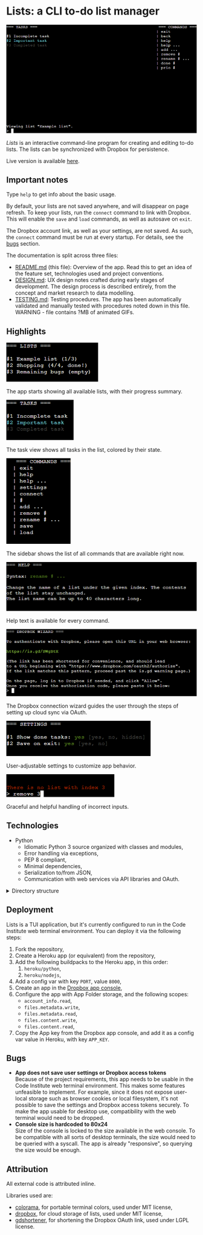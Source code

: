 # Lists: a CLI to-do list manager

![A screenshot of Lists running in the Code Institute terminal](doc/screenshot.png)

*Lists* is an interactive command-line program for creating and editing to-do lists. The lists can be synchronized with Dropbox for persistence.

Live version is available [here](https://tearnote-lists.herokuapp.com).

## Important notes

Type `help` to get info about the basic usage.

By default, your lists are not saved anywhere, and will disappear on page refresh. To keep your lists, run the `connect` command to link with Dropbox. This will enable the `save` and `load` commands, as well as autosave on `exit`.

The Dropbox account link, as well as your settings, are not saved. As such, the `connect` command must be run at every startup. For details, see the [bugs](#bugs) section.

The documentation is split across three files:

-   [README.md](README.md) (this file): Overview of the app. Read this to get an idea of the feature set, technologies used and project conventions.
-   [DESIGN.md](doc/DESIGN.md): UX design notes crafted during early stages of development. The design process is described entirely, from the concept and market research to data modelling.
-   [TESTING.md](doc/TESTING.md): Testing procedures. The app has been automatically validated and manually tested with procedures noted down in this file. WARNING - file contains ?MB of animated GIFs.

## Highlights

![Screenshot of Lists showing the list view](doc/highlights/lists.png)

The app starts showing all available lists, with their progress summary.

![Screenshot of Lists showing the task view](doc/highlights/tasks.png)

The task view shows all tasks in the list, colored by their state.

![Screenshot of Lists showing the sidebar](doc/highlights/sidebar.png)

The sidebar shows the list of all commands that are available right now.

![Screenshot of Lists showing help text](doc/highlights/help.png)

Help text is available for every command.

![Screenshot of Lists showing the Dropbox connection wizard](doc/highlights/dropbox.png)

The Dropbox connection wizard guides the user through the steps of setting up cloud sync via OAuth.

![Screenshot of Lists showing the settings view](doc/highlights/settings.png)

User-adjustable settings to customize app behavior.

![Screenshot of Lists showing error handling](doc/highlights/errors.png)

Graceful and helpful handling of incorrect inputs.

## Technologies

-   Python
    -   Idiomatic Python 3 source organized with classes and modules,
    -   Error handling via exceptions,
    -   PEP 8 compliant,
    -   Minimal dependencies,
    -   Serialization to/from JSON,
    -   Communication with web services via API libraries and OAuth.

<details><summary>Directory structure</summary>

-   `/` (root): `README.md`, Python sources, environment configuration
-   `doc`: Additional Markdown files, PNG images used by Markdown files, any additional documentation files

The project includes the Code Institute-provided web terminal, written on Node.js. All the HTML, CSS and Javascript files belong to it.

</details>

## Deployment

Lists is a TUI application, but it's currently configured to run in the Code Institute web terminal environment. You can deploy it via the following steps:

1.  Fork the repository,
2.  Create a Heroku app (or equivalent) from the repository,
3.  Add the following buildpacks to the Heroku app, in this order:
    1.  `heroku/python`,
    2.  `heroku/nodejs`,
4.  Add a config var with key `PORT`, value `8000`,
5.  Create an app in the [Dropbox app console](https://www.dropbox.com/developers/apps),
6.  Configure the app with App Folder storage, and the following scopes:
    -   `account_info.read`,
    -   `files.metadata.write`,
    -   `files.metadata.read`,
    -   `files.content.write`,
    -   `files.content.read`,
7.  Copy the App key from the Dropbox app console, and add it as a config var value in Heroku, with key `APP_KEY`.

## Bugs

-   **App does not save user settings or Dropbox access tokens**  
    Because of the project requirements, this app needs to be usable in the Code Institute web terminal environment. This makes some features unfeasible to implement. For example, since it does not expose user-local storage such as browser cookies or local filesystem, it's not possible to save the settings and Dropbox access tokens securely. To make the app usable for desktop use, compatibility with the web terminal would need to be dropped.
-   **Console size is hardcoded to 80x24**  
    Size of the console is locked to the size available in the web console. To be compatible with all sorts of desktop terminals, the size would need to be queried with a syscall. The app is already "responsive", so querying the size would be enough.

## Attribution

All external code is attributed inline.

Libraries used are:

-   [colorama](https://pypi.org/project/colorama/), for portable terminal colors, used under MIT license,
-   [dropbox](https://pypi.org/project/dropbox/), for cloud storage of lists, used under MIT license,
-   [gdshortener](https://pypi.org/project/gdshortener/), for shortening the Dropbox OAuth link, used under LGPL license.
